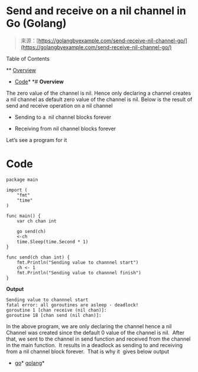 <!--yml
category: 未分类
date: 2024-10-13 06:24:23
-->

# Send and receive on a nil channel in Go (Golang)

> 来源：[https://golangbyexample.com/send-receive-nil-channel-go/](https://golangbyexample.com/send-receive-nil-channel-go/)

Table of Contents

 **   [Overview](#Overview "Overview")
*   [Code](#Code "Code")*  *# **Overview**

The zero value of the channel is nil. Hence only declaring a channel creates a nil channel as default zero value of the channel is nil. Below is the result of send and receive operation on a nil channel

*   Sending to a  nil channel blocks forever

*   Receiving from nil channel blocks forever

Let’s see a program for it

# **Code**

```
package main

import (
	"fmt"
	"time"
)

func main() {
	var ch chan int

	go send(ch)
	<-ch
	time.Sleep(time.Second * 1)
}

func send(ch chan int) {
	fmt.Println("Sending value to channnel start")
	ch <- 1
	fmt.Println("Sending value to channnel finish")
}
```

**Output**

```
Sending value to channnel start
fatal error: all goroutines are asleep - deadlock!
goroutine 1 [chan receive (nil chan)]:
goroutine 18 [chan send (nil chan)]:
```

In the above program, we are only declaring the channel hence a nil Channel was created since the default 0 value of the channel is nil.  After that, we sent to the channel in send function and received from the channel in the main function.  It results in a deadlock as sending to and receiving from a nil channel block forever.  That is why it  gives below output

*   [go](https://golangbyexample.com/tag/go/)*   [golang](https://golangbyexample.com/tag/golang/)*